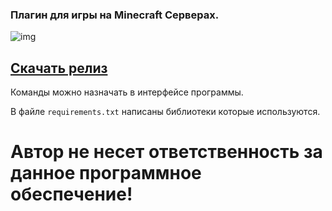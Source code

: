 ### Плагин для игры на Minecraft Серверах.

![img](https://user-images.githubusercontent.com/87089735/126653506-bb1e3190-f4de-4fef-bfe2-c56a285c8dcd.png)

## [Cкачать релиз](https://github.com/yarestem/Minecraft-Game-Assistant/releases/tag/1.0)

Команды можно назначать в интерфейсе программы.

В файле  `requirements.txt` написаны библиотеки которые используются.


# Автор не несет ответственность за данное программное обеспечение!
